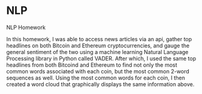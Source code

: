 # NLP
NLP Homework

In this homework, I was able to access news articles via an api, gather top headlines on both Bitcoin and Ethereum cryptocurrencies, and gauge the general sentiment of the two using a machine learning Natural Language Processing library in Python called VADER. After which, I used the same top headlines from both Bitcoind and Ethereum to find not only the most common words associated with each coin, but the most common 2-word sequences as well. Using the most common words for each coin, I then created a word cloud that graphically displays the same information above.
